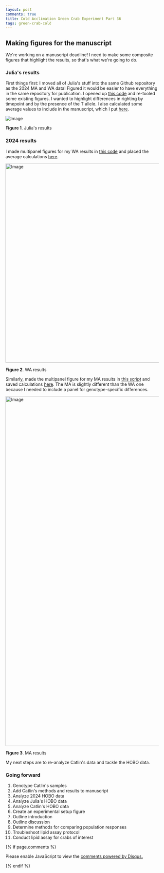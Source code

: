 ```yaml
---
layout: post
comments: true
title: Cold Acclimation Green Crab Experiment Part 36
tags: green-crab-cold
---
```


## Making figures for the manuscript

We're working on a manuscript deadline! I need to make some composite figures that highlight the results, so that's what we're going to do.

### Julia's results

First things first: I moved all of Julia's stuff into the same Github repository as the 2024 MA and WA data! Figured it would be easier to have everything in the same repository for publication. I opened up [this code](https://github.com/yaaminiv/cold-green-crab/blob/main/code/repeat-heat/03-TTR-analysis-julia.Rmd) and re-tooled some existing figures. I wanted to highlight differences in righting by timepoint and by the presence of the T allele. I also calculated some average values to include in the manuscript, which I put [here](https://github.com/yaaminiv/cold-green-crab/tree/main/output/repeat-heat/03-TTR-analysis).

![Image](https://github.com/user-attachments/assets/9109e991-04a8-4591-a281-7b0e9c8953a8)

**Figure 1**. Julia's results

### 2024 results

I made multipanel figures for my WA results in [this code](https://github.com/yaaminiv/cold-green-crab/blob/main/code/WA/03-TTR-analysis-WA.Rmd) and placed the average calculations [here](https://github.com/yaaminiv/cold-green-crab/tree/main/output/WA/03-TTR-analysis).

<img width="653" alt="Image" src="https://github.com/user-attachments/assets/7971cef0-6b3c-43a5-9ccb-c361d3816ac8" />

**Figure 2**. WA results

Similarly, made the multipanel figure for my MA results in [this script](https://github.com/yaaminiv/cold-green-crab/blob/main/code/MA/03-TTR-analysis-MA.Rmd) and saved calculations [here](https://github.com/yaaminiv/cold-green-crab/tree/main/output/MA/03-TTR-analysis). The MA is slightly different than the WA one because I needed to include a panel for genotype-specific differences.

<img width="1146" alt="Image" src="https://github.com/user-attachments/assets/9b888644-f95c-43cf-aee0-89c0a8e6dcdb" />

**Figure 3**. MA results

My next steps are to re-analyze Catlin's data and tackle the HOBO data.

### Going forward

1. Genotype Catlin's samples
1. Add Catlin's methods and results to manuscript
3. Analyze 2024 HOBO data
4. Analyze Julia's HOBO data
5. Analyze Catlin's HOBO data
6. Create an experimental setup figure
2. Outline introduction
3. Outline discussion
3. Determine methods for comparing population responses
3. Troubleshoot lipid assay protocol
5. Conduct lipid assay for crabs of interest

{% if page.comments %}

<div id="disqus_thread"></div>
<script>

/**
*  RECOMMENDED CONFIGURATION VARIABLES: EDIT AND UNCOMMENT THE SECTION BELOW TO INSERT DYNAMIC VALUES FROM YOUR PLATFORM OR CMS.
*  LEARN WHY DEFINING THESE VARIABLES IS IMPORTANT: https://disqus.com/admin/universalcode/#configuration-variables*/
/*
var disqus_config = function () {
this.page.url = PAGE_URL;  // Replace PAGE_URL with your page's canonical URL variable
this.page.identifier = PAGE_IDENTIFIER; // Replace PAGE_IDENTIFIER with your page's unique identifier variable
};
*/
(function() { // DON'T EDIT BELOW THIS LINE
var d = document, s = d.createElement('script');
s.src = 'https://the-responsible-grad-student.disqus.com/embed.js';
s.setAttribute('data-timestamp', +new Date());
(d.head || d.body).appendChild(s);
})();
</script>
<noscript>Please enable JavaScript to view the <a href="https://disqus.com/?ref_noscript">comments powered by Disqus.</a></noscript>

{% endif %}

<script id="dsq-count-scr" src="//the-responsible-grad-student.disqus.com/count.js" async></script>

